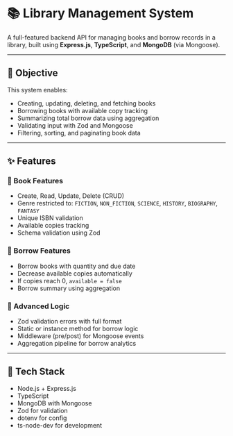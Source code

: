 # 📚 Library Management System

A full-featured backend API for managing books and borrow records in a library, built using **Express.js**, **TypeScript**, and **MongoDB** (via Mongoose).

---

## 🎯 Objective

This system enables:
- Creating, updating, deleting, and fetching books
- Borrowing books with available copy tracking
- Summarizing total borrow data using aggregation
- Validating input with Zod and Mongoose
- Filtering, sorting, and paginating book data

---

## ✨ Features

### 📘 Book Features
- Create, Read, Update, Delete (CRUD)
- Genre restricted to:
  `FICTION`, `NON_FICTION`, `SCIENCE`, `HISTORY`, `BIOGRAPHY`, `FANTASY`
- Unique ISBN validation
- Available copies tracking
- Schema validation using Zod

### 🔄 Borrow Features
- Borrow books with quantity and due date
- Decrease available copies automatically
- If copies reach 0, `available = false`
- Borrow summary using aggregation

### 🧠 Advanced Logic
- Zod validation errors with full format
- Static or instance method for borrow logic
- Middleware (pre/post) for Mongoose events
- Aggregation pipeline for borrow analytics





---

## 🔧 Tech Stack

- Node.js + Express.js
- TypeScript
- MongoDB with Mongoose
- Zod for validation
- dotenv for config
- ts-node-dev for development

 
